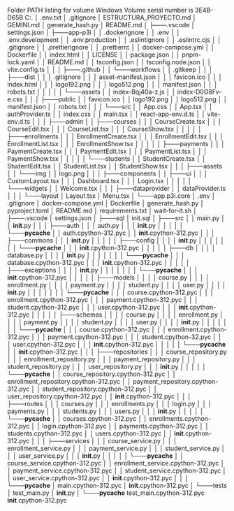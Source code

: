 Folder PATH listing for volume Windows
Volume serial number is 3E4B-D65B
C:.
│   .env.txt
│   .gitignore
│   ESTRUCTURA_PROYECTO.md
│   GEMINI.md
│   generate_hash.py
│   README.md
│
├───.vscode
│       settings.json
│
├───app-p3i
│   │   .dockerignore
│   │   .env
│   │   .env.development
│   │   .env.production
│   │   .eslintignore
│   │   .eslintrc.cjs
│   │   .gitignore
│   │   .prettierignore
│   │   .prettierrc
│   │   docker-compose.yml
│   │   Dockerfile
│   │   index.html
│   │   LICENSE
│   │   package.json
│   │   pnpm-lock.yaml
│   │   README.md
│   │   tsconfig.json
│   │   tsconfig.node.json
│   │   vite.config.ts
│   │
│   ├───.github
│   │   └───workflows
│   │           .gitkeep
│   │
│   ├───dist
│   │   │   .gitignore
│   │   │   asset-manifest.json
│   │   │   favicon.ico
│   │   │   index.html
│   │   │   logo192.png
│   │   │   logo512.png
│   │   │   manifest.json
│   │   │   robots.txt
│   │   │
│   │   └───assets
│   │           index-Bqj40a-z.js
│   │           index-D0G8Fv-e.css
│   │
│   ├───public
│   │       favicon.ico
│   │       logo192.png
│   │       logo512.png
│   │       manifest.json
│   │       robots.txt
│   │
│   └───src
│       │   App.css
│       │   App.tsx
│       │   authProvider.ts
│       │   index.css
│       │   main.tsx
│       │   react-app-env.d.ts
│       │   vite-env.d.ts
│       │
│       ├───admin
│       │   ├───courses
│       │   │       CourseCreate.tsx
│       │   │       CourseEdit.tsx
│       │   │       CourseList.tsx
│       │   │       CourseShow.tsx
│       │   │
│       │   ├───enrollments
│       │   │       EnrollmentCreate.tsx
│       │   │       EnrollmentEdit.tsx
│       │   │       EnrollmentList.tsx
│       │   │       EnrollmentShow.tsx
│       │   │
│       │   ├───payments
│       │   │       PaymentCreate.tsx
│       │   │       PaymentEdit.tsx
│       │   │       PaymentList.tsx
│       │   │       PaymentShow.tsx
│       │   │
│       │   └───students
│       │           StudentCreate.tsx
│       │           StudentEdit.tsx
│       │           StudentList.tsx
│       │           StudentShow.tsx
│       │
│       ├───assets
│       │   └───img
│       │           logo.png
│       │
│       ├───components
│       │   ├───ui
│       │   │       CustomLayout.tsx
│       │   │       Dashboard.tsx
│       │   │       Login.tsx
│       │   │
│       │   └───widgets
│       │           Welcome.tsx
│       │
│       ├───dataprovider
│       │       dataProvider.ts
│       │
│       └───layout
│               Layout.tsx
│               Menu.tsx
│
└───app.p3i.core
    │   .env
    │   .gitignore
    │   docker-compose.yml
    │   Dockerfile
    │   generate_hash.py
    │   pyproject.toml
    │   README.md
    │   requirements.txt
    │   wait-for-it.sh
    │
    ├───.vscode
    │       settings.json
    │
    ├───sql
    │       init.sql
    │
    ├───src
    │   │   main.py
    │   │   __init__.py
    │   │
    │   ├───auth
    │   │   │   auth.py
    │   │   │   __init__.py
    │   │   │
    │   │   └───__pycache__
    │   │           auth.cpython-312.pyc
    │   │           __init__.cpython-312.pyc
    │   │
    │   ├───commons
    │   │   │   __init__.py
    │   │   │
    │   │   ├───config
    │   │   │   │   __init__.py
    │   │   │   │
    │   │   │   └───__pycache__
    │   │   │           __init__.cpython-312.pyc
    │   │   │
    │   │   ├───db
    │   │   │   │   database.py
    │   │   │   │   __init__.py
    │   │   │   │
    │   │   │   └───__pycache__
    │   │   │           database.cpython-312.pyc
    │   │   │           __init__.cpython-312.pyc
    │   │   │
    │   │   ├───exceptions
    │   │   │   │   __init__.py
    │   │   │   │
    │   │   │   └───__pycache__
    │   │   │           __init__.cpython-312.pyc
    │   │   │
    │   │   ├───models
    │   │   │   │   course.py
    │   │   │   │   enrollment.py
    │   │   │   │   payment.py
    │   │   │   │   student.py
    │   │   │   │   user.py
    │   │   │   │   __init__.py
    │   │   │   │
    │   │   │   └───__pycache__
    │   │   │           course.cpython-312.pyc
    │   │   │           enrollment.cpython-312.pyc
    │   │   │           payment.cpython-312.pyc
    │   │   │           student.cpython-312.pyc
    │   │   │           user.cpython-312.pyc
    │   │   │           __init__.cpython-312.pyc
    │   │   │
    │   │   ├───schemas
    │   │   │   │   course.py
    │   │   │   │   enrollment.py
    │   │   │   │   payment.py
    │   │   │   │   student.py
    │   │   │   │   user.py
    │   │   │   │   __init__.py
    │   │   │   │
    │   │   │   └───__pycache__
    │   │   │           course.cpython-312.pyc
    │   │   │           enrollment.cpython-312.pyc
    │   │   │           payment.cpython-312.pyc
    │   │   │           student.cpython-32.pyc
    │   │   │           user.cpython-312.pyc
    │   │   │           __init__.cpython-312.pyc
    │   │   │
    │   │   └───__pycache__
    │   │           __init__.cpython-312.pyc
    │   │
    │   ├───repositories
    │   │   │   course_repository.py
    │   │   │   enrollment_repository.py
    │   │   │   payment_repository.py
    │   │   │   student_repository.py
    │   │   │   user_repository.py
    │   │   │   __init__.py
    │   │   │
    │   │   └───__pycache__
    │   │           course_repository.cpython-312.pyc
    │   │           enrollment_repository.cpython-312.pyc
    │   │           payment_repository.cpython-312.pyc
    │   │           student_repository.cpython-312.pyc
    │   │           user_repository.cpython-312.pyc
    │   │           __init__.cpython-312.pyc
    │   │
    │   ├───routes
    │   │   │   courses.py
    │   │   │   enrollments.py
    │   │   │   login.py
    │   │   │   payments.py
    │   │   │   students.py
    │   │   │   users.py
    │   │   │   __init__.py
    │   │   │
    │   │   └───__pycache__
    │   │           courses.cpython-312.pyc
    │   │           enrollments.cpython-312.pyc
    │   │           login.cpython-312.pyc
    │   │           payments.cpython-312.pyc
    │   │           students.cpython-312.pyc
    │   │           users.cpython-312.pyc
    │   │           __init__.cpython-312.pyc
    │   │
    │   ├───services
    │   │   │   course_service.py
    │   │   │   enrollment_service.py
    │   │   │   payment_service.py
    │   │   │   student_service.py
    │   │   │   user_service.py
    │   │   │   __init__.py
    │   │   │
    │   │   └───__pycache__
    │   │           course_service.cpython-312.pyc
    │   │           enrollment_service.cpython-312.pyc
    │   │           payment_service.cpython-312.pyc
    │   │           student_service.cpython-312.pyc
    │   │           user_service.cpython-312.pyc
    │   │           __init__.cpython-312.pyc
    │   │
    │   └───__pycache__
    │           main.cpython-312.pyc
    │           __init__.cpython-312.pyc
    │
    └───tests
        │   test_main.py
        │   __init__.py
        │
        └───__pycache__
                test_main.cpython-312.pyc
                __init__.cpython-312.pyc

